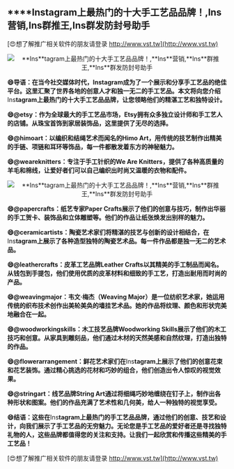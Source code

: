 ## ****Ins**tagram上最热门的十大手工艺品品牌！,**Ins**营销,**Ins**群推王,**Ins**群发防封号助手**

[😍想了解推广相关软件的朋友请登录 http://www.vst.tw](http://www.vst.tw)

 <center><img src="https://vst.tw/MP4/tuiguang/png/5.png" alt="**Ins**tagram上最热门的十大手工艺品品牌！,**Ins**营销,**Ins**群推王,**Ins**群发防封号助手"></center>

**😄导语：在当今社交媒体时代，**Ins**tagram成为了一个展示和分享手工艺品的绝佳平台。这里汇聚了世界各地的创意人才和独一无二的手工艺品。本文将向您介绍**Ins**tagram上最热门的十大手工艺品品牌，让您领略他们的精湛工艺和独特设计。**

**😄@etsy：作为全球最大的手工艺品市场，Etsy拥有众多独立设计师和手工艺人的店铺。从珠宝首饰到家居装饰品，这里提供了无尽的选择。**

**😄@himoart：以编织和结绳艺术而闻名的Himo Art，用传统的技艺制作出精美的手链、项链和耳环等饰品，每一件都散发着东方的神秘魅力。**

**😄@weareknitters：专注于手工针织的We Are Knitters，提供了各种高质量的羊毛和棉线，让爱好者们可以自己编织出时尚又温暖的衣物和配件。**

 <center><img src="https://vst.tw/MP4/tuiguang/png/3.png" alt="**Ins**tagram上最热门的十大手工艺品品牌！,**Ins**营销,**Ins**群推王,**Ins**群发防封号助手"></center>

**😄@papercrafts：纸艺专家Paper Crafts展示了他们的创意与技巧，制作出华丽的手工贺卡、装饰品和立体雕塑等。他们的作品让纸张焕发出别样的魅力。**

**😄@ceramicartists：陶瓷艺术家们将精湛的技艺与创新的设计相结合，在**Ins**tagram上展示了各种造型独特的陶瓷艺术品。每一件作品都是独一无二的艺术品。**

**😄@leathercrafts：皮革工艺品牌Leather Crafts以其精美的手工制品而闻名。从钱包到手提包，他们使用优质的皮革材料和细致的手工艺，打造出耐用而时尚的产品。**

**😄@weavingmajor：韦文·梅杰（Weaving Major）是一位纺织艺术家，她运用传统的织布技术创作出美轮美奂的墙挂艺术品。她的作品将纹理、颜色和形状完美地融合在一起。**

**😄@woodworkingskills：木工技艺品牌Woodworking Skills展示了他们的木工技巧和创意。从家具到雕刻品，他们通过木材的天然美感和自然纹理，打造出独特的作品。**

**😄@flowerarrangement：鲜花艺术家们在**Ins**tagram上展示了他们的创意花束和花艺装饰。通过精心挑选的花材和巧妙的组合，他们创造出令人惊叹的视觉效果。**

**😄@stringart：线艺品牌String Art通过将细绳巧妙地缠绕在钉子上，制作出各种形状和图案。他们的作品充满了艺术性和几何美，给人一种独特的视觉享受。**

**😄结语：这些在**Ins**tagram上最热门的手工艺品品牌，通过他们的创意、技艺和设计，向我们展示了手工艺品的无穷魅力。无论您是手工艺品的爱好者还是寻找独特礼物的人，这些品牌都值得您的关注和支持。让我们一起欣赏和传播这些精美的手工艺品！**

[😍想了解推广相关软件的朋友请登录 http://www.vst.tw](http://www.vst.tw)



